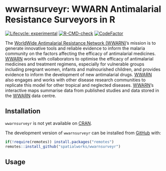 
<!-- README.md is generated from README.Rmd. Please edit that file -->

# wwarnsurveyr: WWARN Antimalarial Resistance Surveyors in R

<!-- badges: start -->

[![Lifecycle:
experimental](https://img.shields.io/badge/lifecycle-experimental-orange.svg)](https://www.tidyverse.org/lifecycle/#experimental)
[![R-CMD-check](https://github.com/spatialworks/wwarnsurveyr/workflows/R-CMD-check/badge.svg)](https://github.com/spatialworks/wwarnsurveyr/actions?query=workflow%3AR-CMD-check)
[![CodeFactor](https://www.codefactor.io/repository/github/spatialworks/wwarnsurveyr/badge)](https://www.codefactor.io/repository/github/spatialworks/wwarnsurveyr)
<!-- badges: end -->

The [WorldWide Antimalarial Resistance Network
(WWARN)](https://www.wwarn.org)’s mission is to generate innovative
tools and reliable evidence to inform the malaria community on the
factors affecting the efficacy of antimalarial medicines.
[WWARN](https://www.wwarn.org) works with collaborators to optimise the
efficacy of antimalarial medicines and treatment regimens, especially
for vulnerable groups including pregnant women, infants and malnourished
children, and provides evidence to inform the development of new
antimalarial drugs. [WWARN](https://www.wwarn.org) also engages and
works with other disease research communities to replicate this model
for other tropical and neglected diseases.
[WWARN](https://www.wwarn.org)’s interactive maps summarise data from
published studies and data stored in the [WWARN](https://www.wwarn.org)
data centre.

## Installation

`wwarnsurveyr` is not yet available on
[CRAN](https://cran-r.project.org).

<!--
You can install the released version of wwarnsurveyr from [CRAN](https://CRAN.R-project.org) with:

``` r
install.packages("wwarnsurveyr")
```
-->

The development version of `wwarnsurveyr` can be installed from
[GitHub](https://github.com/spatialworks/wwarnsurveyr) with:

``` r
if(!require(remotes)) install.packages("remotes")
remotes::install_github("spatialworks/wwarnsurveyr")
```

## Usage
